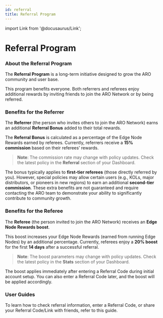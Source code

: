 ```yaml
---
id: referral
title: Referral Program
---
```

import Link from '@docusaurus/Link';

# Referral Program

### About the Referral Program

The **Referral Program** is a long-term initiative designed to grow the ARO community and user base.

This program benefits everyone. Both referrers and referees enjoy additional rewards by inviting friends to join the ARO Network or by being referred.

### Benefits for the Referrer

The **Referrer** (the person who invites others to join the ARO Network) earns an additional **Referral Bonus** added to their total rewards.

The **Referral Bonus** is calculated as a percentage of the Edge Node Rewards earned by referees. Currently, referrers receive a **15% commission** based on their referees’ rewards.

> **Note**: The commission rate may change with policy updates. Check the latest policy in the **Referral** section of your Dashboard.

The bonus typically applies to **first-tier referees** (those directly referred by you). However, special policies may allow certain users (e.g., KOLs, major distributors, or pioneers in new regions) to earn an additional **second-tier commission**. These extra benefits are not guaranteed and require contacting the ARO team to demonstrate your ability to significantly contribute to community growth.

### Benefits for the Referee

The **Referee** (the person invited to join the ARO Network) receives an **Edge Node Rewards boost**.

This boost increases your Edge Node Rewards (earned from running Edge Nodes) by an additional percentage. Currently, referees enjoy a **20% boost** for the first **14 days** after a successful referral.

> **Note**: The boost parameters may change with policy updates. Check the latest policy in the **Stats** section of your Dashboard.

The boost applies immediately after entering a Referral Code during initial account setup. You can also enter a Referral Code later, and the boost will be applied accordingly.

### User Guides

To learn how to check referral information, enter a Referral Code, or share your Referral Code/Link with friends, refer to <Link to="/user-guides/dashboard">this guide</Link>.